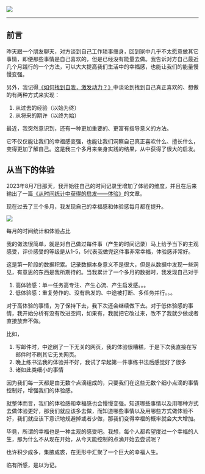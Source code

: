
![](https://rolen.b-cdn.net/wp-content/uploads/2023/11/how-to-boost-our-happiness.jpg)

---

## 前言

昨天跟一个朋友聊天，对方谈到自己工作琐事缠身，回到家中几乎不太愿意做其它事情，即便那些事情是自己喜欢的，但是已经没有能量去做。我告诉对方自己最近几个月践行的一个方法，可以大大提高我们生活中的幸福感，也能让我们的能量慢慢变强。

另外，我记得[《如何找到自我，激发动力？》](https://rolen.wiki/how-to-find-self-awareness-and-motivation/)中谈论到找到自己真正喜欢的、想做的有两种方式来实现：

1. 从过去的经验（以始为终）
2. 从将来的期许（以终为始）

最近，我突然意识到，还有一种更加重要的、更富有指导意义的方法。

它不仅仅能让我们的幸福感变强，也能让我们洞察自己真正喜欢什么、擅长什么，变得更加了解自己。这是我三个多月来亲身实践的结果，从中获得了很大的启发。

## 从当下的体验

2023年8月7日那天，我开始往自己的时间记录里增加了体验的维度，并且在后来输出了一篇[《从时间统计中获得的启发——体验》](https://rolen.wiki/experience/)的文章。

现在过去了三个多月，我发现自己的幸福感和体验感每月都在提升。

![](https://rolen.b-cdn.net/wp-content/uploads/2023/11/image-4-1024x796.png)

每月的时间统计和体验占比

我的做法很简单，就是对自己做过每件事（产生的时间记录）马上给予当下的主观感受，评价感受的等级是从1-5，5代表我做完这件事非常幸福，体验感非常好。

这是第一阶段的数据积累。记录数据本身意义不是很大，但是从数据中发现一些洞见，有意思的东西是我所期待的。当我累计了一个多月的数据时，我发现自己对于

1. 高体验感：单一任务高专注、产生心流、产生启发感。。。
2. 低体验感：重复劳作的、没有启发的、中途被打断、多任务并行。。。

对于高体验的事情，为了保持下去，我下次还会继续做下去。对于低体验感的事情，我开始分析有没有改进空间，如果有，我就把它改过来，改不了我就少做或者直接放弃不做。

比如，

1. 写邮件时，中途刷了一下无关的网页，我的体验很糟糕，于是下次我直接在写邮件时不刷其它无关网页。
2. 晚上练书法我的体验并不好，我试了早起第一件事练书法后感觉好了很多
3. 诸如此类细小的事情

因为我们每一天都是由无数个点滴组成的，只要我们在这些无数个细小点滴的事情控制好，增强我们的体验感。

就整体而言，我们的体验感和幸福感也会慢慢变强。知道哪些事情以及用哪种方式去做体验更好，那我们就应该多去做，而知道哪些事情以及用哪些方式做体验不好，我们就应该下意识地规避掉或者少做，那我们变得幸福的概率就会大大增加。

毕竟，所谓的幸福也是一种主观的感受吧。我想，每个人都希望度过一个幸福的人生，那为什么不从现在开始，从今天能控制的点滴开始去尝试呢？

也许积少成多，集腋成裘，在无形中汇聚了一个巨大的幸福人生。

临有所感，是以为记。